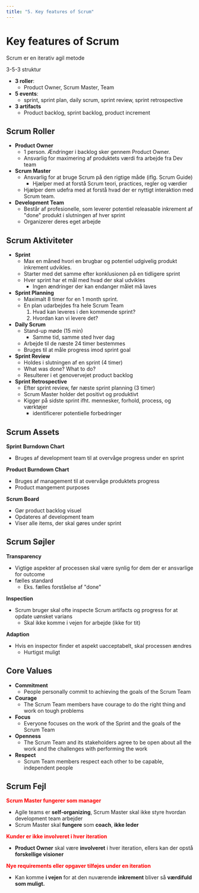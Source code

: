```yaml
---
title: "5. Key features of Scrum"
---
```


# Key features of Scrum

Scrum er en iterativ agil metode

3-5-3 struktur

* **3 roller**: 
    * Product Owner, Scrum Master, Team
* **5 events**: 
    * sprint, sprint plan, daily scrum, sprint review, sprint retrospective
* **3 artifacts**
    * Product backlog, sprint backlog, product increment



## Scrum Roller

* **Product Owner**
    * 1 person. Ændringer i backlog sker gennem Product Owner.
    * Ansvarlig for maximering af produktets værdi fra arbejde fra Dev team
* **Scrum Master**
    * Ansvarlig for at bruge Scrum på den rigtige måde (iflg. Scrum Guide)
        * Hjælper med at forstå Scrum teori, practices, regler og værdier
    * Hjælper dem udefra med at forstå hvad der er nyttigt interaktion med Scrum team.
* **Development Team**
    * Består af profesionelle, som leverer potentiel releasable inkrement af "done" produkt i slutningen af hver sprint
    * Organizerer deres eget arbejde



## Scrum Aktiviteter

* **Sprint**
    * Max en måned hvori en brugbar og potentiel udgivelig produkt inkrement udvikles.
    * Starter med det samme efter konklusionen på en tidligere sprint
    * Hver sprint har et mål med hvad der skal udvikles
        * Ingen ændringer der kan endanger målet må laves
* **Sprint Planning**
    * Maximalt 8 timer for en 1 month sprint.
    * En plan udarbejdes fra hele Scrum Team
        1. Hvad kan leveres i den kommende sprint?
        2. Hvordan kan vi levere det?
* **Daily Scrum**
    * Stand-up møde (15 min)
        * Samme tid, samme sted hver dag
    * Arbejde til de næste 24 timer bestemmes
    * Bruges til at måle progress imod sprint goal
* **Sprint Review**
    * Holdes i slutningen af en sprint (4 timer)
    * What was done? What to do?
    * Resulterer i et genovervejet product backlog
* **Sprint Retrospective**
    * Efter sprint review, før næste sprint planning (3 timer)
    * Scrum Master holder det positivt og produktivt
    * Kigger på sidste sprint ifht. mennesker, forhold, process, og værktøjer
        * identificerer potentielle forbedringer



## Scrum Assets

**Sprint Burndown Chart**

* Bruges af development team til at overvåge progress under en sprint

**Product Burndown Chart**

* Bruges af management til at overvåge produktets progress
* Product mangement purposes

**Scrum Board**

* Gør product backlog visuel
* Opdateres af development team
* Viser alle items, der skal gøres under sprint



## Scrum Søjler

**Transparency**

* Vigtige aspekter af processen skal være synlig for dem der er ansvarlige for outcome
* fælles standard
    * Eks. fælles forståelse af "done"

**Inspection**

* Scrum bruger skal ofte inspecte Scrum artifacts og progress for at opdate uønsket varians
    * Skal ikke komme i vejen for arbejde (ikke for tit)

**Adaption**

* Hvis en inspector finder et aspekt uacceptabelt, skal processen ændres
    * Hurtigst muligt



## Core Values

* **Commitment**
    * People personally commit to achieving the goals of the Scrum Team
* **Courage**
    * The Scrum Team members have courage to do the right thing and work on tough problems
* **Focus**
    * Everyone focuses on the work of the Sprint and the goals of the Scrum Team
* **Openness**
    * The Scrum Team and its stakeholders agree to be open about all the work and the challenges with performing the work
* **Respect**
    * Scrum Team members respect each other to be capable, independent people



## Scrum Fejl

<div style="color: red; font-weight: bold;">Scrum Master fungerer som manager</div>

* Agile teams er **self-organizing**, Scrum Master skal ikke styre hvordan development team arbejder 
* Scrum Master skal **fungere** som **coach**, **ikke leder**

<div style="color: red; font-weight: bold;">Kunder er ikke involveret i hver iteration</div>

* **Product Owner** skal være **involveret** i hver iteration, ellers kan der opstå **forskellige visioner**

<div style="color: red; font-weight: bold;">Nye requirements eller opgaver tilføjes under en iteration</div>

* Kan komme **i vejen** for at den nuværende **inkrement** bliver så **værdifuld som muligt.**